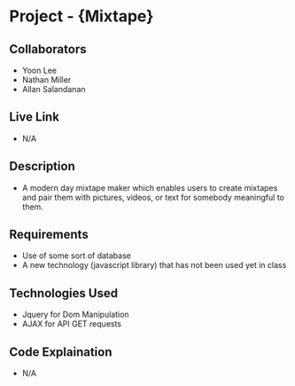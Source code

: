 # Project - {Mixtape}

## Collaborators
- Yoon Lee
- Nathan Miller
- Allan Salandanan 

## Live Link 
 - N/A

## Description
 - A modern day mixtape maker which enables users to create mixtapes and pair them with pictures, videos, or text for somebody meaningful to them. 

## Requirements
- Use of some sort of database
- A new technology (javascript library) that has not been used yet in class

## Technologies Used
- Jquery for Dom Manipulation
- AJAX for API GET requests

## Code Explaination
- N/A
